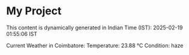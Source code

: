 # My Project

This content is dynamically generated in Indian Time (IST): 2025-02-19 01:55:06 IST


Current Weather in Coimbatore:
Temperature: 23.88 °C
Condition: haze
